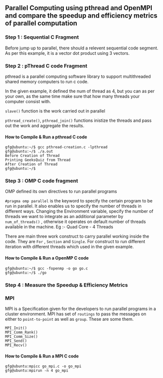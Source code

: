 ## Parallel Computing using pthread and OpenMPI and compare the speedup and efficiency metrics of parallel computation

### Step 1 : Sequential C Fragment

Before jump up to parallel, there should a relevent sequential code segment. As per this example, it is a vector dot product using 3 vectors.

### Step 2 : pThread C code Fragment

pthread is a parallel computing software library to support multithreaded shared memory computers to run c code.

In the given example, it defined the num of thread as 4, but you can as per your own, as the same time make sure that how many threads your computer consist with.

 ```slave()``` function is the work carried out in parallel

```pthread_create()```, ```pthread_join()``` functions inistize the threads and pass out the work and aggregate the results. 

#### How to Compile & Run a pthread C code

```
gfg@ubuntu:~/$ gcc pthread-creation.c -lpthread
gfg@ubuntu:~/$ ./a.out
Before Creation of Thread
Printing GeeksQuiz from Thread 
After Creation of Thread
gfg@ubuntu:~/$ 
```

### Step 3 : OMP C code fragment

OMP defined its own directives to run parallel programs

```#pragma omp parallel``` is the keyword to specify the certain program to be run in parallel. It also enables us to specify the number of threads in different ways. Changing the Environment variable, specify the number of threads we want to integrate as an additional parameter by ```num_of_threads()``` , otherwise it operates on default number of threads available in the machine. Eg :- Quad Core - 4 Threads

There are main three work construct to carry parallel working inside the code. They are ``For`` , ``Section`` and ``Single``. 
For construct to run different iteration with different threads which used in the given example.

#### How to Compile & Run a OpenMP C code

```
gfg@ubuntu:~/$ gcc -fopenmp -o go go.c
gfg@ubuntu:~/$ ./go
```

### Step 4 : Measure the Speedup & Efficiency Metrics



### MPI

MPI is a Specification given for the developers to run parallel programs in a cluster environment. MPI has set of ```routings``` to pass the messages on either to ``point-to-point`` as well as ``group``. These are some them.

```
MPI_Init()
MPI_Comm_Rank()
MPI_Comm_Size()
MPI_Send()
MPI_Recv()
```

#### How to Compile & Run a MPI C code

```
gfg@ubuntu:mpicc go_mpi.c -o go_mpi
gfg@ubuntu:mpirun -n 4 go_mpi
```